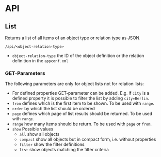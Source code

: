 # API

## List

Returns a list of all items of an object type or relation type as JSON.

`/api/<object-relation-type>`

- `object-relation-type` the ID of the object definition or the relation definition in the `appconf.xml`

### GET-Parameters

The following parameters are only for object lists not for relation lists:

- For defined properties GET-parameter can be added. E.g. if `city` is a defined property it is possible to filter the list by adding `city=Berlin`.
- `from` defines which is the first item to be shown. To be used with `range`.
- `order` by which the list should be ordered
- `page` defines which page of list results should be returned. To be used with `range`.
- `range` how many items should be return. To be used with `page` or `from`.
- `show` Possible values 
  - `all` show all objects
  - `compact` show all objects but in compact form, i.e. without properties
  - `filter` show the filter definitions
  - `list` show objects matching the filter criteria